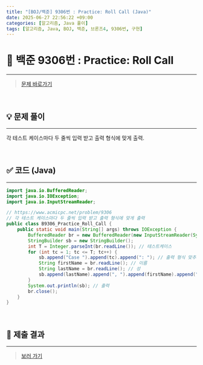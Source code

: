 ```yaml
---
title: "[BOJ/백준] 9306번 : Practice: Roll Call (Java)"
date: 2025-06-27 22:56:22 +09:00
categories: [알고리즘, Java 풀이]
tags: [알고리즘, Java, BOJ, 백준, 브론즈4, 9306번, 구현]
---
```


<!-- ========================================================================== -->

# 📘 백준 9306번 : Practice: Roll Call 

---

> [문제 바로가기](https://www.acmicpc.net/problem/9306)

<br>

<!-- ========================================================================== -->

## 💡 문제 풀이

---

각 테스트 케이스마다 두 줄씩 입력 받고 출력 형식에 맞게 출력.

<br>

<!-- ========================================================================== -->

## ✅ 코드 (Java)

---

```java
import java.io.BufferedReader;
import java.io.IOException;
import java.io.InputStreamReader;

// https://www.acmicpc.net/problem/9306
// 각 테스트 케이스마다 두 줄씩 입력 받고 출력 형식에 맞게 출력
public class B9306_Practice_Roll_Call {
	public static void main(String[] args) throws IOException {
		BufferedReader br = new BufferedReader(new InputStreamReader(System.in));
		StringBuilder sb = new StringBuilder();
		int T = Integer.parseInt(br.readLine()); // 테스트케이스
		for (int tc = 1; tc <= T; tc++) {
			sb.append("Case ").append(tc).append(": "); // 출력 형식 맞추기
			String firstName = br.readLine(); // 이름
			String lastName = br.readLine(); // 성
			sb.append(lastName).append(", ").append(firstName).append("\n"); // 이름 순서에 맞게 출력 저장
		}
		System.out.println(sb); // 출력
		br.close();
	}
}
```

<br>

<!-- ========================================================================== -->

## 💾 제출 결과

---

> [보러 가기](https://www.acmicpc.net/status?from_mine=1&problem_id=9306&user_id=juyn2000)

<br>

<!-- ========================================================================== -->

<!-- ## 🧩 새롭게 알게 된 점

---



<br> -->

<!-- ========================================================================== -->

<!--

## 🔗 참고한 자료

---

- []()

- []()

<br>
-->
